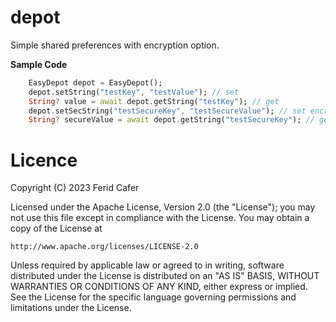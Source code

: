 # depot
Simple shared preferences with encryption option.

**Sample Code**
```dart
    EasyDepot depot = EasyDepot();
    depot.setString("testKey", "testValue"); // set
    String? value = await depot.getString("testKey"); // get
    depot.setSecString("testSecureKey", "testSecureValue"); // set encrypted
    String? secureValue = await depot.getString("testSecureKey"); // get decrypted
```
				
# Licence

Copyright (C) 2023 Ferid Cafer

Licensed under the Apache License, Version 2.0 (the "License");
you may not use this file except in compliance with the License.
You may obtain a copy of the License at

    http://www.apache.org/licenses/LICENSE-2.0

Unless required by applicable law or agreed to in writing, software
distributed under the License is distributed on an "AS IS" BASIS,
WITHOUT WARRANTIES OR CONDITIONS OF ANY KIND, either express or implied.
See the License for the specific language governing permissions and
limitations under the License.